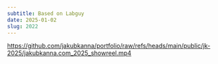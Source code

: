 ```yaml
---
subtitle: Based on Labguy
date: 2025-01-02
slug: 2022
---
```


https://github.com/jakubkanna/portfolio/raw/refs/heads/main/public/jk-2025/jakubkanna.com_2025_showreel.mp4
